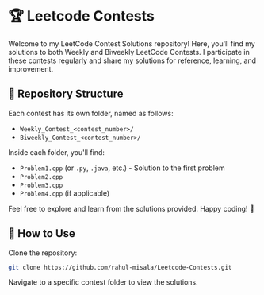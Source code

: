 # 🏆 Leetcode Contests

Welcome to my LeetCode Contest Solutions repository! Here, you'll find my solutions to both Weekly and Biweekly LeetCode Contests. I participate in these contests regularly and share my solutions for reference, learning, and improvement.

## 📂 Repository Structure

Each contest has its own folder, named as follows:

- `Weekly_Contest_<contest_number>/`
- `Biweekly_Contest_<contest_number>/`

Inside each folder, you'll find:

- `Problem1.cpp` (or `.py`, `.java`, etc.) - Solution to the first problem
- `Problem2.cpp`
- `Problem3.cpp`
- `Problem4.cpp` (if applicable)

Feel free to explore and learn from the solutions provided. Happy coding! 🚀

## 🚀 How to Use

Clone the repository:

```bash
git clone https://github.com/rahul-misala/Leetcode-Contests.git
```

Navigate to a specific contest folder to view the solutions.